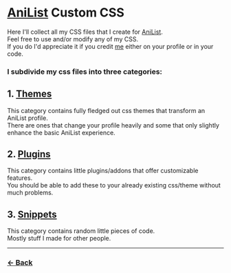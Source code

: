 # [AniList](https://anilist.co/home) Custom CSS
Here I'll collect all my CSS files that I create for [AniList](https://anilist.co/home).<br>
Feel free to use and/or modify any of my CSS.<br>
If you do I'd appreciate it if you credit [me](https://anilist.co/user/Anzu/) either on your profile or in your code.<br>

### I subdivide my css files into three categories:

## 1. [Themes]()
This category contains fully fledged out css themes that transform an AniList profile.<br>
There are ones that change your profile heavily and some that only slightly enhance the basic AniList experience.

## 2. [Plugins](https://anzuftnw.github.io/anilist-css/plugins/)
This category contains little plugins/addons that offer customizable features.<br>
You should be able to add these to your already existing css/theme without much problems.

## 3. [Snippets]()
This category contains random little pieces of code.<br>
Mostly stuff I made for other people.

---
### [<- Back](https://anzuftnw.github.io/)
